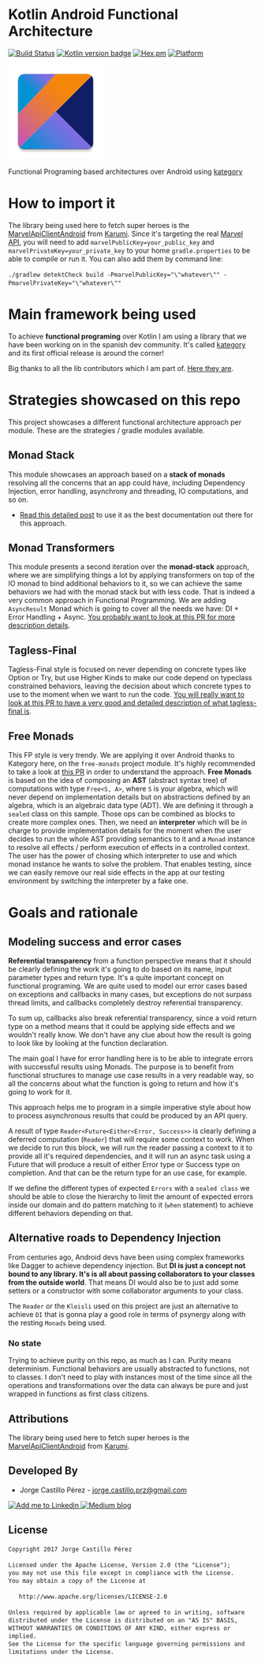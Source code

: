 Kotlin Android Functional Architecture
======================================
[![Build Status](https://travis-ci.org/JorgeCastilloPrz/KotlinAndroidFunctional.svg?branch=master)](https://travis-ci.org/JorgeCastilloPrz/KotlinAndroidFunctional)
[![Kotlin version badge](https://img.shields.io/badge/kotlin-1.1.51-blue.svg)](http://kotlinlang.org/)
[![Hex.pm](https://img.shields.io/hexpm/l/plug.svg)](http://www.apache.org/licenses/LICENSE-2.0) [![Platform](https://img.shields.io/badge/platform-android-green.svg)](http://developer.android.com/index.html)

![Kotlin logo](assets/ic_launcher.png)

Functional Programing based architectures over Android using [kategory](http://kategory.io/)

# How to import it

The library being used here to fetch super heroes is the [MarvelApiClientAndroid](https://github.com/Karumi/MarvelApiClientAndroid) 
from [Karumi](https://github.com/Karumi). Since it's targeting the real [Marvel API](https://developer.marvel.com/), 
you will need to add `marvelPublicKey=your_public_key` and `marvelPrivateKey=your_private_key` to 
your home `gradle.properties` to be able to compile or run it. You can also add them by command line: 

`./gradlew detektCheck build -PmarvelPublicKey="\"whatever\"" -PmarvelPrivateKey="\"whatever\""`

# Main framework being used

To achieve **functional programing** over Kotlin I am using a library that we have been working on 
in the spanish dev community. It's called [kategory](https://github.com/kategory/kategory) and its first 
official release is around the corner!

Big thanks to all the lib contributors which I am part of. [Here they are](https://github.com/kategory/kategory/graphs/contributors). 

# Strategies showcased on this repo

This project showcases a different functional architecture approach per module. These are the 
strategies / gradle modules available.

## Monad Stack
This module showcases an approach based on a **stack of monads** resolving all the concerns that an app could 
have, including Dependency Injection, error handling, asynchrony and threading, IO computations, and so on.
* [Read this detailed post](https://medium.com/@JorgeCastilloPr/kotlin-functional-programming-i-monad-stack-518d1bd8fbee) to use it as the best documentation out there for this approach. 

## Monad Transformers
This module presents a second iteration over the **monad-stack** approach, where we are simplifying things a lot by applying transformers on top of 
the IO monad to bind additional behaviors to it, so we can achieve the same behaviors we had with the monad stack but with less code. 
That is indeed a very common approach in Functional Programming. We are adding `AsyncResult` Monad 
which is going to cover all the needs we have: DI + Error Handling + Async.
[You probably want to look at this PR for more description details](https://github.com/JorgeCastilloPrz/KotlinAndroidFunctional/pull/3).

## Tagless-Final
Tagless-Final style is focused on never depending on concrete types like Option or Try, but use 
Higher Kinds to make our code depend on typeclass constrained behaviors, leaving the decision about 
which concrete types to use to the moment when we want to run the code.
[You will really want to look at this PR to have a very good and detailed description of what tagless-final is](https://github.com/JorgeCastilloPrz/KotlinAndroidFunctional/pull/2).

## Free Monads 
This FP style is very trendy. We are applying it over Android thanks to Kategory here, on the `free-monads` project module. It's highly recommended to take a look at [this PR](https://github.com/JorgeCastilloPrz/KotlinAndroidFunctional/pull/6) in order to understand the approach.
**Free Monads** is based on the idea of composing an **AST** (abstract syntax tree) of computations with  type `Free<S, A>`, where `S` is your algebra, which will never depend on implementation details but on abstractions defined by an algebra, which is an algebraic data type (ADT). We are defining it through a `sealed` class on this sample. 
Those ops can be combined as blocks to create more complex ones. Then, we need an **interpreter** which will be in charge to provide implementation details for the moment when the user decides to run the whole AST providing semantics to it and a `Monad` instance to resolve all effects / perform execution of effects in a controlled context. The user has the power of chosing which interpreter to use and which monad instance he wants to solve the problem. That enables testing, since we can easily remove our real side effects in the app at our testing environment by switching the interpreter by a fake one.

# Goals and rationale

## Modeling success and error cases
**Referential transparency** from a function perspective means that it should be clearly defining 
the work it's going to do based on its name, input parameter types and return type. It's a quite 
important concept on functional programing. We are quite used to model our error cases based on 
exceptions and callbacks in many cases, but exceptions do not surpass thread limits, and callbacks 
completely destroy referential transparency. 

To sum up, callbacks also break referential transparency, since a void return type on a method 
means that it could be applying side effects and we wouldn't really know. We don't have any clue 
about how the result is going to look like by looking at the function declaration.

The main goal I have for error handling here is to be able to integrate errors with successful 
results using Monads. The purpose is to benefit from functional structures to manage use case 
results in a very readable way, so all the concerns about what the function is going to return and 
how it's going to work for it.

This approach helps me to program in a simple imperative style about how to process asynchronous 
results that could be produced by an API query.

A result of type `Reader<Future<Either<Error, Success>>` is clearly defining a deferred computation 
(`Reader`) that will require some context to work. When we decide to run this block, we will run the 
 reader passing a context to it to provide all it's required dependencies, and it will run an 
 async task using a Future that will produce a result of either Error type or Success type on 
 completion. And that can be the return type for an use case, for example.
 
If we define the different types of expected `Errors` with a `sealed class` we should be able to 
close the hierarchy to limit the amount of expected errors inside our domain and do pattern matching 
to it (`when` statement) to achieve different behaviors depending on that.

## Alternative roads to Dependency Injection
From centuries ago, Android devs have been using complex frameworks like Dagger to achieve 
dependency injection. But **DI is just a concept not bound to any library. It's is all about 
passing collaborators to your classes from the outside world**. That means DI would also be to 
just add some setters or a constructor with some collaborator arguments to your class. 

The `Reader` or the `Kleisli` used on this project are just an alternative to achieve `DI` that 
is gonna play a good role in terms of psynergy along with the resting `Monads` being used.  

### No state

Trying to achieve purity on this repo, as much as I can. Purity means determinism. Functional 
behaviors are usually abstracted to functions, not to classes. I don't need to play with instances most 
of the time since all the operations and transformations over the data can always be pure and just wrapped 
in functions as first class citizens.

Attributions
------------
The library being used here to fetch super heroes is the [MarvelApiClientAndroid](https://github.com/Karumi/MarvelApiClientAndroid) 
from [Karumi](https://github.com/Karumi).

Developed By
------------
* Jorge Castillo Pérez - <jorge.castillo.prz@gmail.com>

<a href="https://www.linkedin.com/in/jorgecastilloprz">
  <img alt="Add me to Linkedin" src="https://github.com/JorgeCastilloPrz/KotlinAndroidFunctional/blob/master/assets/linkedin.png" />
</a>
<a href="https://medium.com/@jorgecastillopr">
  <img alt="Medium blog" src="https://github.com/JorgeCastilloPrz/KotlinAndroidFunctional/blob/master/assets/medium_blog_logo.png" />
</a>

License
-------

    Copyright 2017 Jorge Castillo Pérez

    Licensed under the Apache License, Version 2.0 (the "License");
    you may not use this file except in compliance with the License.
    You may obtain a copy of the License at

       http://www.apache.org/licenses/LICENSE-2.0

    Unless required by applicable law or agreed to in writing, software
    distributed under the License is distributed on an "AS IS" BASIS,
    WITHOUT WARRANTIES OR CONDITIONS OF ANY KIND, either express or implied.
    See the License for the specific language governing permissions and
    limitations under the License.


